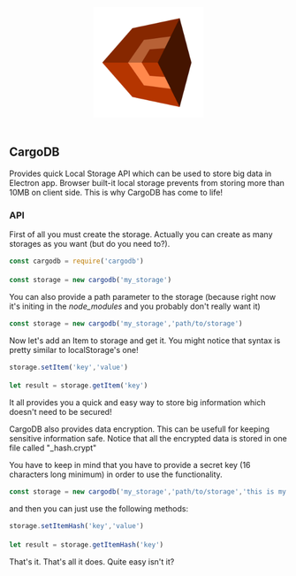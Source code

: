 <div align="center">
  <img width="200" height="200" src="https://raw.githubusercontent.com/Ph0enixKM/CargoDB/master/cargo.png">
  <br>
  <br>
</div>

## CargoDB
Provides quick Local Storage API which can be used to store big data in Electron app.
Browser built-it local storage prevents from storing more than 10MB on client side.
This is why CargoDB has come to life!

### API
First of all you must create the storage.
Actually you can create as many storages as you want (but do you need to?).

```js
const cargodb = require('cargodb')

const storage = new cargodb('my_storage')
```
  
You can also provide a path parameter to the storage
(because right now it's initing in the *node_modules* and you probably don't really want it)
  
```js
const storage = new cargodb('my_storage','path/to/storage')
```
  
Now let's add an Item to storage and get it.
You might notice that syntax is pretty similar to localStorage's one!

```js
storage.setItem('key','value')
    
let result = storage.getItem('key')
```

It all provides you a quick and easy way to store big information which doesn't
need to be secured!

CargoDB also provides data encryption. This can be usefull for keeping sensitive
information safe. Notice that all the encrypted data is stored in one file
called "_hash.crypt"

You have to keep in mind that you have to provide a secret key (16 characters long minimum)
in order to use the functionality.

```js
const storage = new cargodb('my_storage','path/to/storage','this is my secret code which is really long')
```

and then you can just use the following methods:

```js
storage.setItemHash('key','value')
    
let result = storage.getItemHash('key')
```

That's it. That's all it does. Quite easy isn't it?

